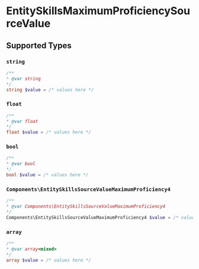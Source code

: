 # EntitySkillsMaximumProficiencySourceValue


## Supported Types

### `string`

```php
/**
* @var string
*/
string $value = /* values here */
```

### `float`

```php
/**
* @var float
*/
float $value = /* values here */
```

### `bool`

```php
/**
* @var bool
*/
bool $value = /* values here */
```

### `Components\EntitySkillsSourceValueMaximumProficiency4`

```php
/**
* @var Components\EntitySkillsSourceValueMaximumProficiency4
*/
Components\EntitySkillsSourceValueMaximumProficiency4 $value = /* values here */
```

### `array`

```php
/**
* @var array<mixed>
*/
array $value = /* values here */
```


